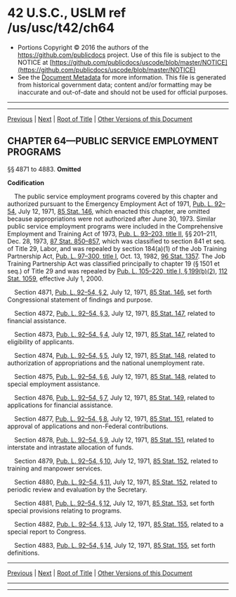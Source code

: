 ---
---

# 42 U.S.C., USLM ref /us/usc/t42/ch64

* Portions Copyright © 2016 the authors of the https://github.com/publicdocs project.
  Use of this file is subject to the NOTICE at [https://github.com/publicdocs/uscode/blob/master/NOTICE](https://github.com/publicdocs/uscode/blob/master/NOTICE)
* See the [Document Metadata](././../../../..//README.md) for more information.
  This file is generated from historical government data; content and/or formatting may be inaccurate and out-of-date and should not be used for official purposes.

----------
----------

[Previous](./../../../..//us/usc/t42/ch63A/schIV/m__us_usc_t42_s4856.md) | [Next](./../../../..//us/usc/t42/ch65/m__us_usc_t42_ch65.md) | [Root of Title](./../../../../) | [Other Versions of this Document](https://publicdocs.github.io/go/links?ns=uslm&ref=%2Fus%2Fusc%2Ft42%2Fch64)

## CHAPTER 64—PUBLIC SERVICE EMPLOYMENT PROGRAMS

§§ 4871 to 4883. __Omitted__ 

 __Codification__ 

    The public service employment programs covered by this chapter and authorized pursuant to the Emergency Employment Act of 1971, [Pub. L. 92–54][/us/pl/92/54], July 12, 1971, [85 Stat. 146][/us/stat/85/146], which enacted this chapter, are omitted because appropriations were not authorized after June 30, 1973. Similar public service employment programs were included in the Comprehensive Employment and Training Act of 1973, [Pub. L. 93–203, title II][/us/pl/93/203], §§ 201–211, Dec. 28, 1973, [87 Stat. 850–857][/us/stat/87/850-857], which was classified to section 841 et seq. of Title 29, Labor, and was repealed by section 184(a)(1) of the Job Training Partnership Act, [Pub. L. 97–300, title I][/us/pl/97/300], Oct. 13, 1982, [96 Stat. 1357][/us/stat/96/1357]. The Job Training Partnership Act was classified principally to chapter 19 (§ 1501 et seq.) of Title 29 and was repealed by [Pub. L. 105–220, title I, § 199(b)(2)][/us/pl/105/220/s199/b/2], [112 Stat. 1059][/us/stat/112/1059], effective July 1, 2000.

    Section 4871, [Pub. L. 92–54, § 2][/us/pl/92/54/s2], July 12, 1971, [85 Stat. 146][/us/stat/85/146], set forth Congressional statement of findings and purpose.

    Section 4872, [Pub. L. 92–54, § 3][/us/pl/92/54/s3], July 12, 1971, [85 Stat. 147][/us/stat/85/147], related to financial assistance.

    Section 4873, [Pub. L. 92–54, § 4][/us/pl/92/54/s4], July 12, 1971, [85 Stat. 147][/us/stat/85/147], related to eligibility of applicants.

    Section 4874, [Pub. L. 92–54, § 5][/us/pl/92/54/s5], July 12, 1971, [85 Stat. 148][/us/stat/85/148], related to authorization of appropriations and the national unemployment rate.

    Section 4875, [Pub. L. 92–54, § 6][/us/pl/92/54/s6], July 12, 1971, [85 Stat. 148][/us/stat/85/148], related to special employment assistance.

    Section 4876, [Pub. L. 92–54, § 7][/us/pl/92/54/s7], July 12, 1971, [85 Stat. 149][/us/stat/85/149], related to applications for financial assistance.

    Section 4877, [Pub. L. 92–54, § 8][/us/pl/92/54/s8], July 12, 1971, [85 Stat. 151][/us/stat/85/151], related to approval of applications and non-Federal contributions.

    Section 4878, [Pub. L. 92–54, § 9][/us/pl/92/54/s9], July 12, 1971, [85 Stat. 151][/us/stat/85/151], related to interstate and intrastate allocation of funds.

    Section 4879, [Pub. L. 92–54, § 10][/us/pl/92/54/s10], July 12, 1971, [85 Stat. 152][/us/stat/85/152], related to training and manpower services.

    Section 4880, [Pub. L. 92–54, § 11][/us/pl/92/54/s11], July 12, 1971, [85 Stat. 152][/us/stat/85/152], related to periodic review and evaluation by the Secretary.

    Section 4881, [Pub. L. 92–54, § 12][/us/pl/92/54/s12], July 12, 1971, [85 Stat. 153][/us/stat/85/153], set forth special provisions relating to programs.

    Section 4882, [Pub. L. 92–54, § 13][/us/pl/92/54/s13], July 12, 1971, [85 Stat. 155][/us/stat/85/155], related to a special report to Congress.

    Section 4883, [Pub. L. 92–54, § 14][/us/pl/92/54/s14], July 12, 1971, [85 Stat. 155][/us/stat/85/155], set forth definitions.

----------

[Previous](./../../../..//us/usc/t42/ch63A/schIV/m__us_usc_t42_s4856.md) | [Next](./../../../..//us/usc/t42/ch65/m__us_usc_t42_ch65.md) | [Root of Title](./../../../../) | [Other Versions of this Document](https://publicdocs.github.io/go/links?ns=uslm&ref=%2Fus%2Fusc%2Ft42%2Fch64)

----------
----------

[/us/pl/92/54]: https://publicdocs.github.io/go/links?ns=uslm&ref=%2Fus%2Fpl%2F92%2F54
[/us/stat/85/146]: https://publicdocs.github.io/go/links?ns=uslm&ref=%2Fus%2Fstat%2F85%2F146
[/us/pl/93/203]: https://publicdocs.github.io/go/links?ns=uslm&ref=%2Fus%2Fpl%2F93%2F203
[/us/stat/87/850-857]: https://publicdocs.github.io/go/links?ns=uslm&ref=%2Fus%2Fstat%2F87%2F850-857
[/us/pl/97/300]: https://publicdocs.github.io/go/links?ns=uslm&ref=%2Fus%2Fpl%2F97%2F300
[/us/stat/96/1357]: https://publicdocs.github.io/go/links?ns=uslm&ref=%2Fus%2Fstat%2F96%2F1357
[/us/pl/105/220/s199/b/2]: https://publicdocs.github.io/go/links?ns=uslm&ref=%2Fus%2Fpl%2F105%2F220%2Fs199%2Fb%2F2
[/us/stat/112/1059]: https://publicdocs.github.io/go/links?ns=uslm&ref=%2Fus%2Fstat%2F112%2F1059
[/us/pl/92/54/s2]: https://publicdocs.github.io/go/links?ns=uslm&ref=%2Fus%2Fpl%2F92%2F54%2Fs2
[/us/stat/85/146]: https://publicdocs.github.io/go/links?ns=uslm&ref=%2Fus%2Fstat%2F85%2F146
[/us/pl/92/54/s3]: https://publicdocs.github.io/go/links?ns=uslm&ref=%2Fus%2Fpl%2F92%2F54%2Fs3
[/us/stat/85/147]: https://publicdocs.github.io/go/links?ns=uslm&ref=%2Fus%2Fstat%2F85%2F147
[/us/pl/92/54/s4]: https://publicdocs.github.io/go/links?ns=uslm&ref=%2Fus%2Fpl%2F92%2F54%2Fs4
[/us/stat/85/147]: https://publicdocs.github.io/go/links?ns=uslm&ref=%2Fus%2Fstat%2F85%2F147
[/us/pl/92/54/s5]: https://publicdocs.github.io/go/links?ns=uslm&ref=%2Fus%2Fpl%2F92%2F54%2Fs5
[/us/stat/85/148]: https://publicdocs.github.io/go/links?ns=uslm&ref=%2Fus%2Fstat%2F85%2F148
[/us/pl/92/54/s6]: https://publicdocs.github.io/go/links?ns=uslm&ref=%2Fus%2Fpl%2F92%2F54%2Fs6
[/us/stat/85/148]: https://publicdocs.github.io/go/links?ns=uslm&ref=%2Fus%2Fstat%2F85%2F148
[/us/pl/92/54/s7]: https://publicdocs.github.io/go/links?ns=uslm&ref=%2Fus%2Fpl%2F92%2F54%2Fs7
[/us/stat/85/149]: https://publicdocs.github.io/go/links?ns=uslm&ref=%2Fus%2Fstat%2F85%2F149
[/us/pl/92/54/s8]: https://publicdocs.github.io/go/links?ns=uslm&ref=%2Fus%2Fpl%2F92%2F54%2Fs8
[/us/stat/85/151]: https://publicdocs.github.io/go/links?ns=uslm&ref=%2Fus%2Fstat%2F85%2F151
[/us/pl/92/54/s9]: https://publicdocs.github.io/go/links?ns=uslm&ref=%2Fus%2Fpl%2F92%2F54%2Fs9
[/us/stat/85/151]: https://publicdocs.github.io/go/links?ns=uslm&ref=%2Fus%2Fstat%2F85%2F151
[/us/pl/92/54/s10]: https://publicdocs.github.io/go/links?ns=uslm&ref=%2Fus%2Fpl%2F92%2F54%2Fs10
[/us/stat/85/152]: https://publicdocs.github.io/go/links?ns=uslm&ref=%2Fus%2Fstat%2F85%2F152
[/us/pl/92/54/s11]: https://publicdocs.github.io/go/links?ns=uslm&ref=%2Fus%2Fpl%2F92%2F54%2Fs11
[/us/stat/85/152]: https://publicdocs.github.io/go/links?ns=uslm&ref=%2Fus%2Fstat%2F85%2F152
[/us/pl/92/54/s12]: https://publicdocs.github.io/go/links?ns=uslm&ref=%2Fus%2Fpl%2F92%2F54%2Fs12
[/us/stat/85/153]: https://publicdocs.github.io/go/links?ns=uslm&ref=%2Fus%2Fstat%2F85%2F153
[/us/pl/92/54/s13]: https://publicdocs.github.io/go/links?ns=uslm&ref=%2Fus%2Fpl%2F92%2F54%2Fs13
[/us/stat/85/155]: https://publicdocs.github.io/go/links?ns=uslm&ref=%2Fus%2Fstat%2F85%2F155
[/us/pl/92/54/s14]: https://publicdocs.github.io/go/links?ns=uslm&ref=%2Fus%2Fpl%2F92%2F54%2Fs14
[/us/stat/85/155]: https://publicdocs.github.io/go/links?ns=uslm&ref=%2Fus%2Fstat%2F85%2F155


